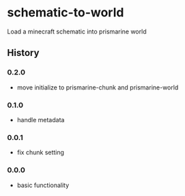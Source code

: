 # schematic-to-world

Load a minecraft schematic into prismarine world

## History

### 0.2.0

* move initialize to prismarine-chunk and prismarine-world

### 0.1.0

* handle metadata

### 0.0.1

* fix chunk setting

### 0.0.0

* basic functionality